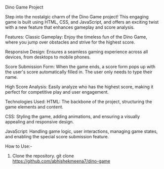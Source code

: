  Dino Game Project

Step into the nostalgic charm of the Dino Game project! This engaging game is built using HTML, CSS, and JavaScript, and offers an exciting twist with a new feature that enhances gameplay and score analysis.

Features:
Classic Gameplay: Enjoy the timeless fun of the Dino Game, where you jump over obstacles and strive for the highest score.

Responsive Design: Ensures a seamless gaming experience across all devices, from desktops to mobile phones.

Score Submission Form: When the game ends, a score form pops up with the user's score automatically filled in. The user only needs to type their name.

High Score Analysis: Easily analyze who has the highest score, making it perfect for competitive play and user engagement.

Technologies Used:
HTML: The backbone of the project, structuring the game elements and content.

CSS: Styling the game, adding animations, and ensuring a visually appealing and responsive design.

JavaScript: Handling game logic, user interactions, managing game states, and enabling the special score submission feature.

How to Use:-
1. Clone the repository.
git clone https://github.com/abhishekmeena7/dino-game
